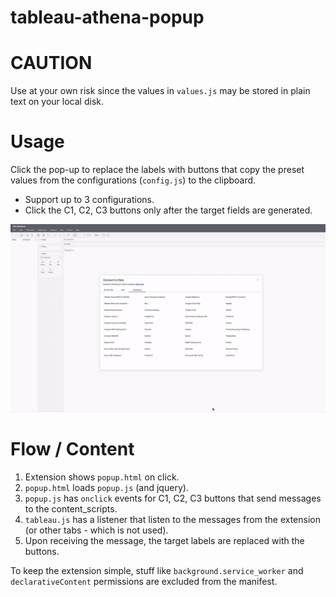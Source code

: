 # tableau-athena-popup

# CAUTION
Use at your own risk since the values in `values.js` may be stored in plain text on your local disk.

# Usage
Click the pop-up to replace the labels with buttons that copy the preset values from the configurations (`config.js`) to the clipboard. 
- Support up to 3 configurations.
- Click the C1, C2, C3 buttons only after the target fields are generated.

![](demo.gif)

# Flow / Content
1. Extension shows `popup.html` on click.
2. `popup.html` loads `popup.js` (and jquery).
3. `popup.js` has `onclick` events for C1, C2, C3 buttons that send messages to the content_scripts.
4. `tableau.js` has a listener that listen to the messages from the extension (or other tabs - which is not used).
5. Upon receiving the message, the target labels are replaced with the buttons.

To keep the extension simple, stuff like `background.service_worker` and `declarativeContent` permissions are excluded from the manifest.

